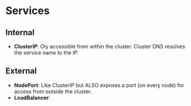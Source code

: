 # Services
        
## Internal

* **ClusterIP**: Oly accessible from within the cluster.  Cluster DNS resolves the service name to the IP.
                   
## External

* **NodePort**:  Like ClusterIP but ALSO exposes a port (on every node) for access from outside the cluster.
* **LoadBalancer**:
